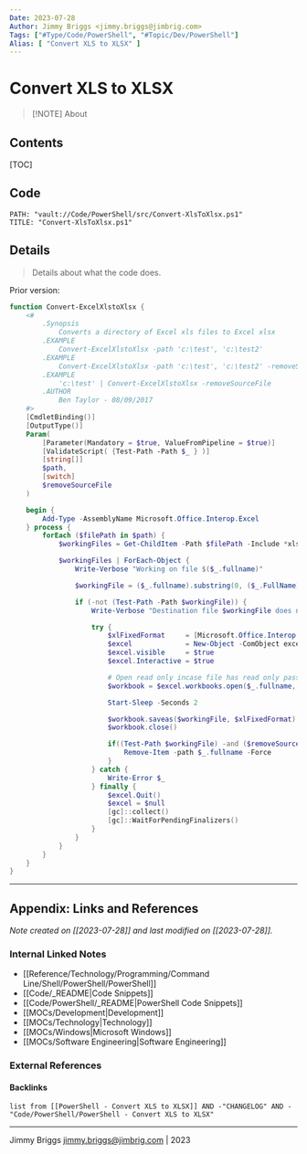 ```yaml
---
Date: 2023-07-28
Author: Jimmy Briggs <jimmy.briggs@jimbrig.com>
Tags: ["#Type/Code/PowerShell", "#Topic/Dev/PowerShell"]
Alias: [ "Convert XLS to XLSX" ]
---
```


# Convert XLS to XLSX

> [!NOTE] About
> 

## Contents

[TOC]

## Code

```embed-powershell
PATH: "vault://Code/PowerShell/src/Convert-XlsToXlsx.ps1"
TITLE: "Convert-XlsToXlsx.ps1"
```

## Details

> Details about what the code does.

Prior version:

```powershell
function Convert-ExcelXlstoXlsx {
    <#
        .Synopsis
            Converts a directory of Excel xls files to Excel xlsx
        .EXAMPLE
            Convert-ExcelXlstoXlsx -path 'c:\test', 'c:\test2'
        .EXAMPLE
            Convert-ExcelXlstoXlsx -path 'c:\test', 'c:\test2' -removeSourceFile
        .EXAMPLE
            'c:\test' | Convert-ExcelXlstoXlsx -removeSourceFile
        .AUTHOR
            Ben Taylor - 08/09/2017
    #>
    [CmdletBinding()]
    [OutputType()]
    Param(
        [Parameter(Mandatory = $true, ValueFromPipeline = $true)]
        [ValidateScript( {Test-Path -Path $_ } )]
        [string[]]
        $path,
        [switch]
        $removeSourceFile
    )

    begin {
        Add-Type -AssemblyName Microsoft.Office.Interop.Excel
    } process {
        forEach ($filePath in $path) {
            $workingFiles = Get-ChildItem -Path $filePath -Include *xls -recurse

            $workingFiles | ForEach-Object {
                Write-Verbose "Working on file $($_.fullname)"

                $workingFile = ($_.fullname).substring(0, ($_.FullName).lastindexOf(".")) + '.xlsx'

                if (-not (Test-Path -Path $workingFile)) {
                    Write-Verbose "Destination file $workingFile does not exist trying to convert"

                    try {
                        $xlFixedFormat     = [Microsoft.Office.Interop.Excel.XlFileFormat]::xlOpenXMLWorkbook
                        $excel             = New-Object -ComObject excel.application
                        $excel.visible     = $true
                        $excel.Interactive = $true

                        # Open read only incase file has read only password or file in use.
                        $workbook = $excel.workbooks.open($_.fullname, $null, $true)

                        Start-Sleep -Seconds 2

                        $workbook.saveas($workingFile, $xlFixedFormat)
                        $workbook.close()

                        if((Test-Path $workingFile) -and ($removeSourceFile -eq $true)) {
                            Remove-Item -path $_.fullname -Force
                        }
                    } catch {
                        Write-Error $_
                    } finally {
                        $excel.Quit()
                        $excel = $null
                        [gc]::collect()
                        [gc]::WaitForPendingFinalizers()
                    }
                }
            }
        }
    }
}
```

***

## Appendix: Links and References

*Note created on [[2023-07-28]] and last modified on [[2023-07-28]].*

### Internal Linked Notes

- [[Reference/Technology/Programming/Command Line/Shell/PowerShell/PowerShell]]
- [[Code/_README|Code Snippets]]
- [[Code/PowerShell/_README|PowerShell Code Snippets]]
- [[MOCs/Development|Development]]
- [[MOCs/Technology|Technology]]
- [[MOCs/Windows|Microsoft Windows]]
- [[MOCs/Software Engineering|Software Engineering]]

### External References

#### Backlinks

```dataview
list from [[PowerShell - Convert XLS to XLSX]] AND -"CHANGELOG" AND -"Code/PowerShell/PowerShell - Convert XLS to XLSX"
```


***

Jimmy Briggs <jimmy.briggs@jimbrig.com> | 2023

